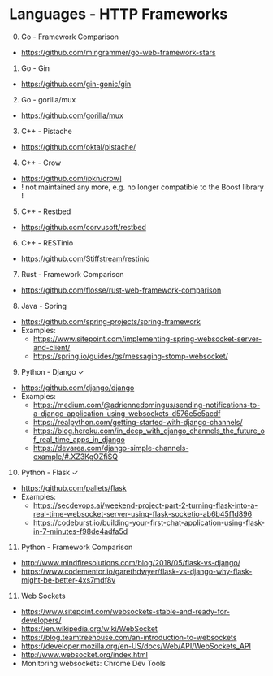 Languages - HTTP Frameworks
===========================

0. Go - Framework Comparison
* https://github.com/mingrammer/go-web-framework-stars

1. Go - Gin
* https://github.com/gin-gonic/gin

2. Go - gorilla/mux
* https://github.com/gorilla/mux

3. C++ - Pistache
* https://github.com/oktal/pistache/

4. C++ - Crow
* https://github.com/ipkn/crow]
* ! not maintained any more, e.g. no longer compatible to the Boost library !


5. C++ - Restbed 
* https://github.com/corvusoft/restbed

6. C++ - RESTinio
* https://github.com/Stiffstream/restinio

7. Rust - Framework Comparison
* https://github.com/flosse/rust-web-framework-comparison

8. Java - Spring
* https://github.com/spring-projects/spring-framework
* Examples: 
	* https://www.sitepoint.com/implementing-spring-websocket-server-and-client/
	* https://spring.io/guides/gs/messaging-stomp-websocket/

9. Python - Django ✓
* https://github.com/django/django
* Examples: 
	* https://medium.com/@adriennedomingus/sending-notifications-to-a-django-application-using-websockets-d576e5e5acdf
	* https://realpython.com/getting-started-with-django-channels/
	* https://blog.heroku.com/in_deep_with_django_channels_the_future_of_real_time_apps_in_django
	* https://devarea.com/django-simple-channels-example/#.XZ3KgOZfiSQ 

10. Python - Flask ✓
* https://github.com/pallets/flask
* Examples: 
	* https://secdevops.ai/weekend-project-part-2-turning-flask-into-a-real-time-websocket-server-using-flask-socketio-ab6b45f1d896
	* https://codeburst.io/building-your-first-chat-application-using-flask-in-7-minutes-f98de4adfa5d

11. Python - Framework Comparison
* http://www.mindfiresolutions.com/blog/2018/05/flask-vs-django/
* https://www.codementor.io/garethdwyer/flask-vs-django-why-flask-might-be-better-4xs7mdf8v

11. Web Sockets 
* https://www.sitepoint.com/websockets-stable-and-ready-for-developers/
* https://en.wikipedia.org/wiki/WebSocket
* https://blog.teamtreehouse.com/an-introduction-to-websockets
* https://developer.mozilla.org/en-US/docs/Web/API/WebSockets_API
* http://www.websocket.org/index.html
* Monitoring websockets: Chrome Dev Tools
